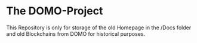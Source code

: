 # The DOMO-Project

This Repository is only for storage of the old Homepage in the /Docs folder and old Blockchains from DOMO for historical purposes.
